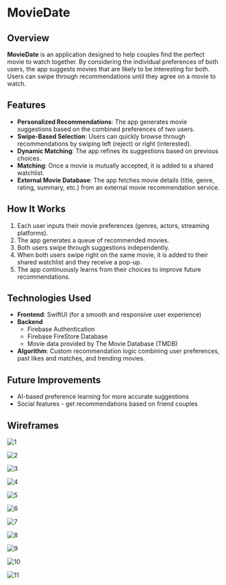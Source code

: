 # MovieDate

## Overview

**MovieDate** is an application designed to help couples find the perfect movie to watch together. By considering the individual preferences of both users, the app suggests movies that are likely to be interesting for both. Users can swipe through recommendations until they agree on a movie to watch.


## Features

- **Personalized Recommendations**: The app generates movie suggestions based on the combined preferences of two users.
- **Swipe-Based Selection**: Users can quickly browse through recommendations by swiping left (reject) or right (interested).
- **Dynamic Matching**: The app refines its suggestions based on previous choices.
- **Matching**: Once a movie is mutually accepted, it is added to a shared watchlist.
- **External Movie Database**: The app fetches movie details (title, genre, rating, summary, etc.) from an external movie recommendation service.

## How It Works

1. Each user inputs their movie preferences (genres, actors, streaming platforms).
2. The app generates a queue of recommended movies.
3. Both users swipe through suggestions independently.
4. When both users swipe right on the same movie, it is added to their shared watchlist and they receive a pop-up.
5. The app continuously learns from their choices to improve future recommendations.

## Technologies Used

- **Frontend**: SwiftUI (for a smooth and responsive user experience)
- **Backend**
  - Firebase Authentication
  - Firebase FireStore Database
  - Movie data provided by The Movie Database (TMDB)
- **Algorithm**: Custom recommendation logic combining user preferences, past likes and matches, and trending movies.


## Future Improvements
- AI-based preference learning for more accurate suggestions
- Social features - get recommendations based on friend couples

## Wireframes

![1](https://github.com/user-attachments/assets/1acece7b-d271-44ca-baf1-75a2323a3795)

![2](https://github.com/user-attachments/assets/0cf45322-d021-473f-a3ba-e028ea2cfb7c)

![3](https://github.com/user-attachments/assets/d0bebf50-c6ef-4aed-bd23-d65d390b7c08)

![4](https://github.com/user-attachments/assets/b51cc3a2-f7d7-436e-a6ac-eed0e7efe9bb)

![5](https://github.com/user-attachments/assets/00b6d992-babe-49db-baa3-b0fb9a6079ac)

![6](https://github.com/user-attachments/assets/73bc9aa6-493e-4142-a03e-75ef110d9f98)

![7](https://github.com/user-attachments/assets/06c7e43e-7ced-43f8-9847-6779a3bf5fe4)

![8](https://github.com/user-attachments/assets/dbaaf262-563e-46e0-9bf2-a2133e864a40)

![9](https://github.com/user-attachments/assets/d0c6c9d0-2f9b-4866-84cc-4b6e5dea9148)

![10](https://github.com/user-attachments/assets/3adf1d74-9d5a-4b9a-924a-2764d7bcaf3d)

![11](https://github.com/user-attachments/assets/8128c193-282c-4690-9e88-06ba295d8804)
